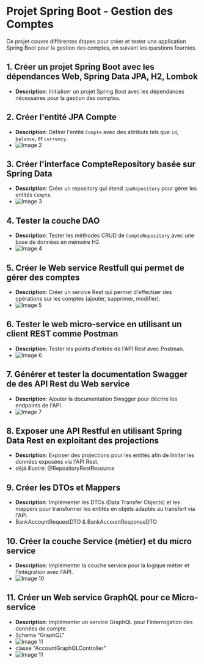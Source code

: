 # Projet Spring Boot - Gestion des Comptes

Ce projet couvre différentes étapes pour créer et tester une application Spring Boot pour la gestion des comptes, en suivant les questions fournies. 

## 1. Créer un projet Spring Boot avec les dépendances Web, Spring Data JPA, H2, Lombok
- **Description**: Initialiser un projet Spring Boot avec les dépendances nécessaires pour la gestion des comptes.

## 2. Créer l'entité JPA Compte
- **Description**: Définir l'entité `Compte` avec des attributs tels que `id`, `balance`, et `currency`.
- ![Image 2](./images/image2.png)

## 3. Créer l'interface CompteRepository basée sur Spring Data
- **Description**: Créer un repository qui étend `JpaRepository` pour gérer les entités `Compte`.
- ![Image 3](./images/image3.png)

## 4. Tester la couche DAO
- **Description**: Tester les méthodes CRUD de `CompteRepository` avec une base de données en mémoire H2.
- ![Image 4](./images/image4.png)

## 5. Créer le Web service Restfull qui permet de gérer des comptes
- **Description**: Créer un service Rest qui permet d'effectuer des opérations sur les comptes (ajouter, supprimer, modifier).
- ![Image 5](./images/image5.png)

## 6. Tester le web micro-service en utilisant un client REST comme Postman
- **Description**: Tester les points d'entrée de l'API Rest avec Postman.
- ![Image 6](./images/image6.png)

## 7. Générer et tester la documentation Swagger de des API Rest du Web service
- **Description**: Ajouter la documentation Swagger pour décrire les endpoints de l'API.
- ![Image 7](./images/image7.png)

## 8. Exposer une API Restful en utilisant Spring Data Rest en exploitant des projections
- **Description**: Exposer des projections pour les entités afin de limiter les données exposées via l'API Rest.
- déjà illustré: @RepositoryRestResource

## 9. Créer les DTOs et Mappers
- **Description**: Implémenter les DTOs (Data Transfer Objects) et les mappers pour transformer les entités en objets adaptés au transfert via l'API.
- BankAccountRequestDTO & BankAccountResponseDTO

## 10. Créer la couche Service (métier) et du micro service
- **Description**: Implémenter la couche service pour la logique métier et l'intégration avec l'API.
- ![Image 10](./images/image10.png)

## 11. Créer un Web service GraphQL pour ce Micro-service
- **Description**: Implémenter un service GraphQL pour l'interrogation des données de compte.
- Schema "GraphQL"
- ![Image 11](./images/image11.png)
- classe "AccountGraphQLController"
- ![Image 11](./images/image11.png)

